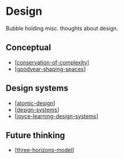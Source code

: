 # Design

Bubble holding misc. thoughts about design.

## Conceptual

- [[conservation-of-complexity]]
- [[goodyear-shaping-spaces]]
## Design systems

- [[atomic-design]]
- [[design-systems]]
- [[joyce-learning-design-systems]]

## Future thinking

- [[three-horizons-model]]

[//begin]: # "Autogenerated link references for markdown compatibility"
[conservation-of-complexity]: conservation-of-complexity "The Law of Conservation of Complexity"
[goodyear-shaping-spaces]: goodyear-shaping-spaces "Shaping Spaces - Peter Goodyear ALTC 2017 Keynote"
[atomic-design]: atomic-design "Atomic Design"
[design-systems]: design-systems "Design Systems"
[joyce-learning-design-systems]: joyce-learning-design-systems "Joyce Learning Design Systems"
[three-horizons-model]: three-horizons-model "Three Horizons Model"
[//end]: # "Autogenerated link references"
